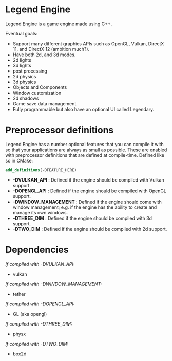 # Legend Engine 

Legend Engine is a game engine made using C++.

Eventual goals:

* Support many different graphics APIs such as OpenGL, Vulkan, DirectX 11, and DirectX 12 (ambition much?).
* Have both 2d, and 3d modes.
* 2d lights
* 3d lights
* post processing
* 2d physics
* 3d physics
* Objects and Components
* Window customization
* 2d shadows
* Game save data management.
* Fully programmable but also have an optional UI called Legendary.

# Preprocessor definitions
Legend Engine has a number optional features that you can compile it with so that your applications are always as small as possible. These are enabled with preprocessor definitions that are defined at compile-time. Defined like so in CMake:
```cmake
add_definitions(-DFEATURE_HERE)
```

* **-DVULKAN_API** : Defined if the engine should be compiled with Vulkan support.
* **-DOPENGL_API** : Defined if the engine should be compiled with OpenGL support.
* **-DWINDOW_MANAGEMENT** : Defined if the engine should come with window management; e.g. if the engine has the ability to create and manage its own windows.
* **-DTHREE_DIM** : Defined if the engine should be compiled with 3d support.
* **-DTWO_DIM** : Defined if the engine should be compiled with 2d support.

# Dependencies

*If compiled with -DVULKAN_API:*
* vulkan

*If compiled with -DWINDOW_MANAGEMENT:*
* tether

*If compiled with -DOPENGL_API:*
* GL (aka opengl)

*If compiled with -DTHREE_DIM:*
* physx

*If compiled with -DTWO_DIM:*
* box2d